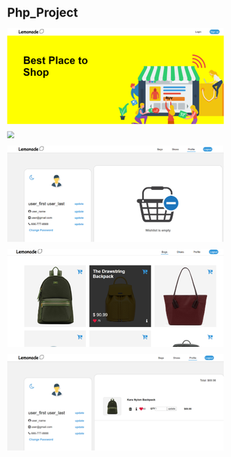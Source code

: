 # Php_Project


![](images/frontPageDemo.png)



![](images/loginPage.png)



![](images/profile1Demo.png)



![](images/bagsPageDemo.png)



![](images/profile2Demo.png)



